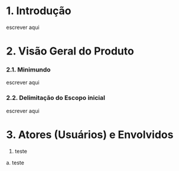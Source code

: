 # 1. Introdução
escrever aqui

# 2. Visão Geral do Produto
### 2.1. Minimundo
escrever aqui

### 2.2. Delimitação do Escopo inicial
escrever aqui

# 3. Atores (Usuários) e Envolvidos
1. teste

a. teste
